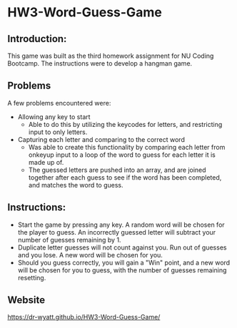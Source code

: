# HW3-Word-Guess-Game

## Introduction:
This game was built as the third homework assignment for NU Coding Bootcamp. The instructions were to develop a hangman game.

## Problems
A few problems encountered were:
* Allowing any key to start
    * Able to do this by utilizing the keycodes for letters, and restricting input to only letters.
* Capturing each letter and comparing to the correct word
    * Was able to create this functionality by comparing each letter from onkeyup input to a loop of the word to guess for each letter it is made up of.
    * The guessed letters are pushed into an array, and are joined together after each guess to see if the word has been completed, and matches the word to guess.

## Instructions:
* Start the game by pressing any key. A random word will be chosen for the player to guess. An incorrectly guessed letter will subtract your number of guesses remaining by 1. 
* Duplicate letter guesses will not count against you. Run out of guesses and you lose. A new word will be chosen for you. 
* Should you guess correctly, you will gain a "Win" point, and a new word will be chosen for you to guess, with the number of guesses remaining resetting.

## Website
https://dr-wyatt.github.io/HW3-Word-Guess-Game/
